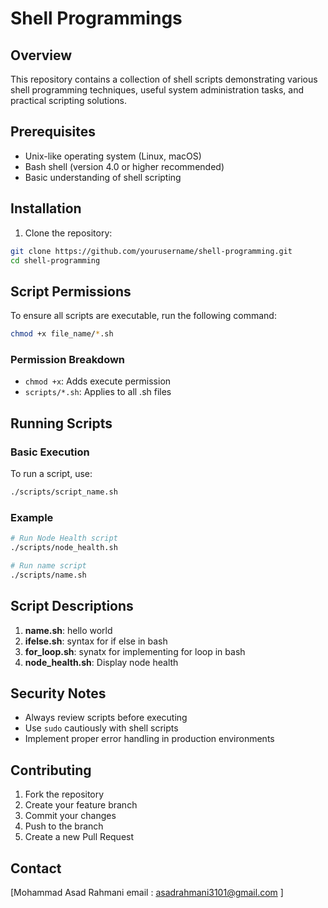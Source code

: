 # Shell Programmings 

## Overview
This repository contains a collection of shell scripts demonstrating various shell programming techniques, useful system administration tasks, and practical scripting solutions.

## Prerequisites
- Unix-like operating system (Linux, macOS)
- Bash shell (version 4.0 or higher recommended)
- Basic understanding of shell scripting

## Installation

1. Clone the repository:
```bash
git clone https://github.com/yourusername/shell-programming.git
cd shell-programming
```

## Script Permissions

To ensure all scripts are executable, run the following command:
```bash
chmod +x file_name/*.sh
```

### Permission Breakdown
- `chmod +x`: Adds execute permission
- `scripts/*.sh`: Applies to all .sh files 

## Running Scripts

### Basic Execution
To run a script, use:
```bash
./scripts/script_name.sh
```

### Example
```bash
# Run Node Health script
./scripts/node_health.sh

# Run name script
./scripts/name.sh
```

## Script Descriptions

1. **name.sh**: hello world 
2. **ifelse.sh**: syntax for if else in bash
3. **for_loop.sh**: synatx for implementing for loop in bash
4. **node_health.sh**: Display node health 

## Security Notes
- Always review scripts before executing
- Use `sudo` cautiously with shell scripts
- Implement proper error handling in production environments

## Contributing
1. Fork the repository
2. Create your feature branch
3. Commit your changes
4. Push to the branch
5. Create a new Pull Request


## Contact
[Mohammad Asad Rahmani 
 email : asadrahmani3101@gmail.com ]
